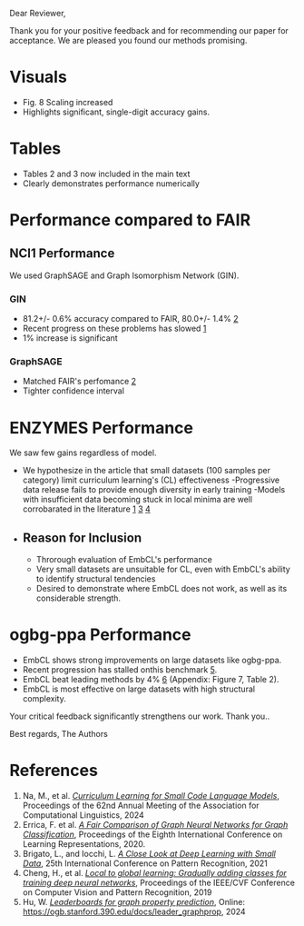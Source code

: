 Dear Reviewer,

Thank you for your positive feedback and for recommending our paper for acceptance. We are pleased you found our methods promising.

# Visuals
- Fig. 8 Scaling increased
- Highlights significant, single-digit accuracy gains.

# Tables
- Tables 2 and 3 now included in the main text
- Clearly demonstrates performance numerically

# Performance compared to FAIR
## NCI1 Performance
We used GraphSAGE and Graph Isomorphism Network (GIN). 
### GIN
- 81.2+/- 0.6% accuracy compared to FAIR, 80.0+/- 1.4% [2](#references)
- Recent progress on these problems has slowed [1](#references)
- 1% increase is significant
### GraphSAGE
- Matched FAIR's perfomance [2](#references)
- Tighter confidence interval

# ENZYMES Performance
We saw few gains regardless of model. 
- We hypothesize in the article that small datasets (100 samples per category) limit curriculum learning's (CL) effectiveness
-Progressive data release fails to provide enough diversity in early training
-Models with insufficient data becoming stuck in local minima are well corrobarated in the literature [1](#ref) [3](#ref) [4](#ref)
- ## Reason for Inclusion
    - Throrough evaluation of EmbCL's performance
    - Very small datasets are unsuitable for CL, even with EmbCL's ability to identify structural tendencies
    - Desired to demonstrate where EmbCL does not work, as well as its considerable strength.
# ogbg-ppa Performance
- EmbCL shows strong improvements on large datasets like ogbg-ppa. 
- Recent progression has stalled onthis benchmark [5](#references). 
- EmbCL beat leading methods by 4% [6](#references) (Appendix: Figure 7, Table 2). 
- EmbCL is most effective on large datasets with high structural complexity. 

Your critical feedback significantly strengthens our work. Thank you..

Best regards,
The Authors

# References
1. Na, M., et al. [*Curriculum Learning for Small Code Language Models*](https://doi.org/10.48550/arXiv.2407.10194), Proceedings of the 62nd Annual Meeting of the Association for Computational Linguistics, 2024
1. Errica, F. et al. [*A Fair Comparison of Graph Neural Networks for Graph Classification*](https://doi.org/10.48550/arXiv.1912.09893), Proceedings of the Eighth International Conference on Learning Representations, 2020.
1. Brigato, L., and Iocchi, L. [*A Close Look at Deep Learning with Small Data*](https://doi.org/10.1109/ICPR48806.2021.9412492), 25th International Conference on Pattern Recognition, 2021
1. Cheng, H., et al. [*Local to global learning: Gradually adding classes for training deep neural networks*](https://doi.ieeecomputersociety.org/10.1109/CVPR.2019.00488), Proceedings of the IEEE/CVF Conference on Computer Vision and Pattern Recognition, 2019
1. Hu, W. [*Leaderboards for graph property prediction*](https://ogb.stanford.390.edu/docs/leader_graphprop), Online: https://ogb.stanford.390.edu/docs/leader_graphprop, 2024
